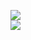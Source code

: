 [![](https://img.shields.io/badge/Made%20With-Github%20Spray-lightgrey.svg?style=for-the-badge&logo=github)](https://github.com/Annihil/github-spray#29859)  
[![](https://i.imgur.com/2DrTn0Z.gif)](https://github.com/Annihil/github-spray)